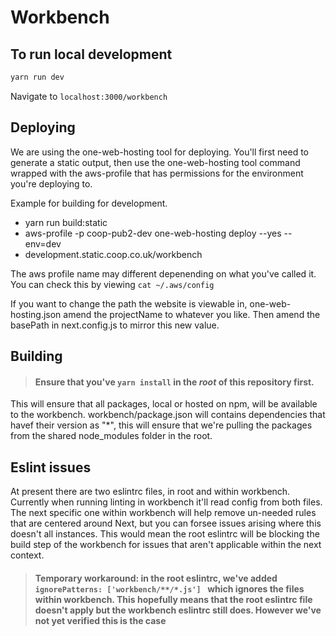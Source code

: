 # Workbench

## To run local development

```bash
yarn run dev
```
Navigate to ```localhost:3000/workbench```


## Deploying

We are using the one-web-hosting tool for deploying. You'll first need to generate a static output, then use the one-web-hosting tool command wrapped with the aws-profile that has permissions for the environment you're deploying to. 

Example for building for development.

- yarn run build:static
- aws-profile -p coop-pub2-dev one-web-hosting deploy --yes --env=dev
- development.static.coop.co.uk/workbench

The aws profile name may different depenending on what you've called it. You can check this by viewing ``` cat ~/.aws/config ```

If you want to change the path the website is viewable in, one-web-hosting.json amend the projectName to whatever you like. Then amend the basePath in next.config.js to mirror this new value.

## Building

> #### Ensure that you've ``` yarn install ``` in the _root_ of this repository first. 

This will ensure that all packages, local or hosted on npm, will be available to the workbench. 
workbench/package.json will contains dependencies that havef their version as "*", this will ensure that we're pulling the packages from the shared node_modules folder in the root. 


## Eslint issues

At present there are two eslintrc files, in root and within workbench. Currently when running linting in workbench it'll read config from both files. The next specific one within workbench will help remove un-needed rules that are centered around Next, but you can forsee issues arising where this doesn't all instances. This would mean the root eslintrc will be blocking the build step of the workbench for issues that aren't applicable within the next context. 


> #### Temporary workaround: in the root eslintrc, we've added ```ignorePatterns: ['workbench/**/*.js'] ``` which ignores the files within workbench. This hopefully means that the root eslintrc file doesn't apply but the workbench eslintrc still does. However we've not yet verified this is the case

